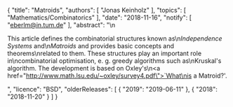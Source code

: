 {
    "title": "Matroids",
    "authors": [
        "Jonas Keinholz"
    ],
    "topics": [
        "Mathematics/Combinatorics"
    ],
    "date": "2018-11-16",
    "notify": [
        "eberlm@in.tum.de"
    ],
    "abstract": "\n<p>This article defines the combinatorial structures known as\n<em>Independence Systems</em> and\n<em>Matroids</em> and provides basic concepts and theorems\nrelated to them. These structures play an important role in\ncombinatorial optimisation, e. g. greedy algorithms such as\nKruskal's algorithm. The development is based on Oxley's\n<a href=\"http://www.math.lsu.edu/~oxley/survey4.pdf\">`What\nis a Matroid?'</a>.</p>",
    "licence": "BSD",
    "olderReleases": [
        {
            "2019": "2019-06-11"
        },
        {
            "2018": "2018-11-20"
        }
    ]
}